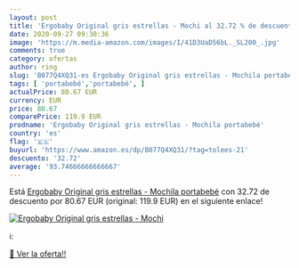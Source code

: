 ```yaml
---
layout: post
title: 'Ergobaby Original gris estrellas - Mochi al 32.72 % de descuento'
date: 2020-09-27 09:30:36
image: 'https://m.media-amazon.com/images/I/41D3UaD56bL._SL200_.jpg'
comments: true
category: ofertas
author: ring
slug: 'B077Q4XQ31-es Ergobaby Original gris estrellas - Mochila portabebé'
tags: [ 'portabebé','portabebé', ]
actualPrice: 80.67 EUR
currency: EUR
price: 80.67
comparePrice: 119.9 EUR
prodname: 'Ergobaby Original gris estrellas - Mochila portabebé'
country: 'es'
flag: '🇪🇸'
buyurl: 'https://www.amazon.es/dp/B077Q4XQ31/?tag=tolees-21'
descuento: '32.72'
average: '93.74666666666667'
---
```


Está [Ergobaby Original gris estrellas - Mochila portabebé](https://www.amazon.es/dp/B077Q4XQ31/?tag=tolees-21) con 32.72 de descuento por 80.67 EUR (original: 119.9 EUR) en el siguiente enlace!

[![Ergobaby Original gris estrellas - Mochi](https://m.media-amazon.com/images/I/41D3UaD56bL._SL200_.jpg)](https://www.amazon.es/dp/B077Q4XQ31/?tag=tolees-21)

ℹ️:


[🛒 Ver la oferta!!](https://www.amazon.es/dp/B077Q4XQ31/?tag=tolees-21)

